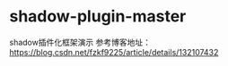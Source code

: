# shadow-plugin-master
shadow插件化框架演示
参考博客地址：https://blog.csdn.net/fzkf9225/article/details/132107432
